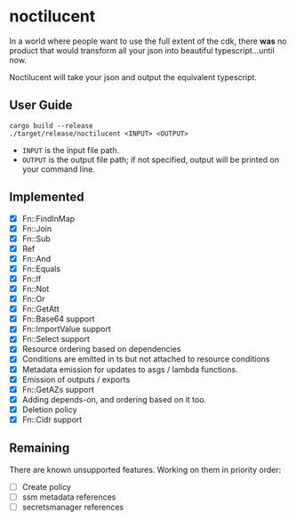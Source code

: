 # noctilucent
In a world where people want to use the full extent of the cdk, there **was** no product that would transform all your 
json into beautiful typescript...until now. 

Noctilucent will take your json and output the equivalent typescript.

## User Guide
```
cargo build --release
./target/release/noctilucent <INPUT> <OUTPUT>
```
* `INPUT` is the input file path.
* `OUTPUT` is the output file path; if not specified, output will be printed on your command line.

## Implemented

- [x] Fn::FindInMap
- [x] Fn::Join
- [x] Fn::Sub
- [x] Ref
- [x] Fn::And
- [x] Fn::Equals
- [x] Fn::If
- [x] Fn::Not
- [x] Fn::Or
- [x] Fn::GetAtt
- [x] Fn::Base64 support
- [x] Fn::ImportValue support
- [x] Fn::Select support
- [x] Resource ordering based on dependencies
- [x] Conditions are emitted in ts but not attached to resource conditions
- [x] Metadata emission for updates to asgs / lambda functions.
- [x] Emission of outputs / exports
- [x] Fn::GetAZs support
- [x] Adding depends-on, and ordering based on it too.
- [x] Deletion policy
- [x] Fn::Cidr support 

## Remaining

There are known unsupported features. Working on them in priority order:

- [ ] Create policy
- [ ] ssm metadata references
- [ ] secretsmanager references
